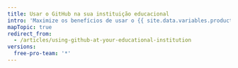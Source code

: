 ```yaml
---
title: Usar o GitHub na sua instituição educacional
intro: 'Maximize os benefícios de usar o {{ site.data.variables.product.prodname_dotcom }} na sua instituição para alunos, instrutores e equipe de TI com o {{ site.data.variables.product.prodname_education }} e nossos diversos programas de treinamento para alunos e instrutores.'
mapTopic: true
redirect_from:
  - /articles/using-github-at-your-educational-institution
versions:
  free-pro-team: '*'
---
```


